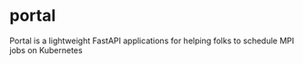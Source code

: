 # portal
Portal is a lightweight FastAPI applications for helping folks to schedule MPI jobs on Kubernetes
